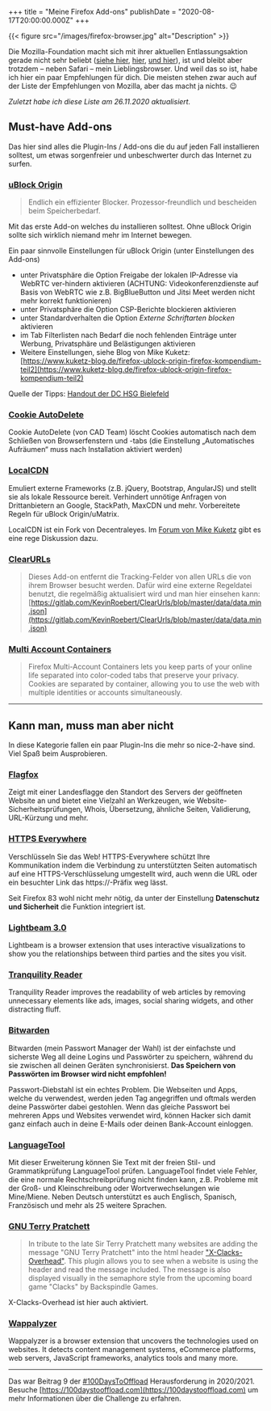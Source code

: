 +++
title = "Meine Firefox Add-ons"
publishDate = "2020-08-17T20:00:00.000Z"
+++

{{< figure src="/images/firefox-browser.jpg" alt="Description" >}}

Die Mozilla-Foundation macht sich mit ihrer aktuellen Entlassungsaktion gerade nicht sehr beliebt ([siehe hier](https://blog.fefe.de/?ts=a1c8b564), [hier](https://blog.fefe.de/?ts=a1cd1f2c), [und hier](https://blog.fefe.de/?ts=a1cd056a)), ist und bleibt aber trotzdem – neben Safari – mein Lieblingsbrowser. Und weil das so ist, habe ich hier ein paar Empfehlungen für dich. Die meisten stehen zwar auch auf der Liste der Empfehlungen von Mozilla, aber das macht ja nichts. 😉

*Zuletzt habe ich diese Liste am 26.11.2020 aktualisiert.*

## Must-have Add-ons

Das hier sind alles die Plugin-Ins / Add-ons die du auf jeden Fall installieren solltest, um etwas sorgenfreier und unbeschwerter durch das Internet zu surfen.

### [uBlock Origin](https://addons.mozilla.org/de/firefox/addon/ublock-origin/)

> Endlich ein effizienter Blocker. Prozessor-freundlich und bescheiden beim Speicherbedarf.

Mit das erste Add-on welches du installieren solltest. Ohne uBlock Origin sollte sich wirklich niemand mehr im Internet bewegen.

Ein paar sinnvolle Einstellungen für uBlock Origin (unter Einstellungen des Add-ons)

- unter Privatsphäre die Option Freigabe der lokalen IP-Adresse via WebRTC ver-hindern aktivieren (ACHTUNG: Videokonferenzdienste auf Basis von WebRTC wie z.B. BigBlueButton und Jitsi Meet werden nicht mehr korrekt funktionieren)
- unter Privatsphäre die Option CSP-Berichte blockieren aktivieren
- unter Standardverhalten die Option *Externe Schriftarten blocken* aktivieren
- im Tab Filterlisten nach Bedarf die noch fehlenden Einträge unter Werbung, Privatsphäre und Belästigungen aktivieren 
- Weitere Einstellungen, siehe Blog von Mike Kuketz: [https://www.kuketz-blog.de/firefox-ublock-origin-firefox-kompendium-teil2](https://www.kuketz-blog.de/firefox-ublock-origin-firefox-kompendium-teil2)

Quelle der Tipps: [Handout der DC HSG Bielefeld](https://digitalcourage.de/sites/default/files/2020-11/cp_handout_Browser_v5.1.pdf)

### [Cookie AutoDelete](https://addons.mozilla.org/de/firefox/addon/cookie-autodelete/)

Cookie AutoDelete (von CAD Team) löscht Cookies automatisch nach dem Schließen von Browserfenstern und -tabs (die Einstellung „Automatisches Aufräumen“ muss nach Installation aktiviert werden)

### [LocalCDN](https://addons.mozilla.org/de/firefox/addon/localcdn-fork-of-decentraleyes/)

Emuliert externe Frameworks (z.B. jQuery, Bootstrap, AngularJS) und stellt sie als lokale Ressource bereit. Verhindert unnötige Anfragen von Drittanbietern an Google, StackPath, MaxCDN und mehr. Vorbereitete Regeln für uBlock Origin/uMatrix.

LocalCDN ist ein Fork von Decentraleyes. Im [Forum von Mike Kuketz](https://forum.kuketz-blog.de/viewtopic.php?p=64425#p64425) gibt es eine rege Diskussion dazu. 

### [ClearURLs](https://addons.mozilla.org/de/firefox/addon/clearurls/)

> Dieses Add-on entfernt die Tracking-Felder von allen URLs die von ihrem Browser besucht werden. Dafür wird eine externe Regeldatei benutzt, die regelmäßig aktualisiert wird und man hier einsehen kann: [https://gitlab.com/KevinRoebert/ClearUrls/blob/master/data/data.min.json](https://gitlab.com/KevinRoebert/ClearUrls/blob/master/data/data.min.json)

### [Multi Account Containers](https://addons.mozilla.org/de/firefox/addon/multi-account-containers/)

> Firefox Multi-Account Containers lets you keep parts of your online life separated into color-coded tabs that preserve your privacy. Cookies are separated by container, allowing you to use the web with multiple identities or accounts simultaneously.

---

## Kann man, muss man aber nicht

In diese Kategorie fallen ein paar Plugin-Ins die mehr so nice-2-have sind. Viel Spaß beim Ausprobieren. 

### [Flagfox](https://addons.mozilla.org/de/firefox/addon/flagfox/)

Zeigt mit einer Landesflagge den Standort des Servers der geöffneten Website an und bietet eine Vielzahl an Werkzeugen, wie Website-Sicherheitsprüfungen, Whois, Übersetzung, ähnliche Seiten, Validierung, URL-Kürzung und mehr.

### [HTTPS Everywhere](https://addons.mozilla.org/de/firefox/addon/https-everywhere/)

Verschlüsseln Sie das Web! HTTPS-Everywhere schützt Ihre Kommunikation indem die Verbindung zu unterstützten Seiten automatisch auf eine HTTPS-Verschlüsselung umgestellt wird, auch wenn die URL oder ein besuchter Link das https://-Präfix weg lässt.

Seit Firefox 83 wohl nicht mehr nötig, da unter der Einstellung **Datenschutz und Sicherheit** die Funktion integriert ist.


### [Lightbeam 3.0](https://addons.mozilla.org/de/firefox/addon/lightbeam-3-0/)

Lightbeam is a browser extension that uses interactive visualizations to show you the relationships between third parties and the sites you visit.

### [Tranquility Reader](https://addons.mozilla.org/de/firefox/addon/tranquility-1/)

Tranquility Reader improves the readability of web articles by removing unnecessary elements like ads, images, social sharing widgets, and other distracting fluff.

### [Bitwarden](https://addons.mozilla.org/de/firefox/addon/bitwarden-password-manager/)

Bitwarden (mein Passwort Manager der Wahl) ist der einfachste und sicherste Weg all deine Logins und Passwörter zu speichern, während du sie zwischen all deinen Geräten synchronisierst. **Das Speichern von Passwörten im Browser wird nicht empfohlen!**

Passwort-Diebstahl ist ein echtes Problem. Die Webseiten und Apps, welche du verwendest, werden jeden Tag angegriffen und oftmals werden deine Passwörter dabei gestohlen. Wenn das gleiche Passwort bei mehreren Apps und Websites verwendet wird, können Hacker sich damit ganz einfach auch in deine E-Mails oder deinen Bank-Account einloggen.

### [LanguageTool](https://addons.mozilla.org/de/firefox/addon/languagetool/)

Mit dieser Erweiterung können Sie Text mit der freien Stil- und Grammatikprüfung LanguageTool prüfen. LanguageTool findet viele Fehler, die eine normale Rechtschreibprüfung nicht finden kann, z.B. Probleme mit der Groß- und Kleinschreibung oder Wortverwechselungen wie Mine/Miene. Neben Deutsch unterstützt es auch Englisch, Spanisch, Französisch und mehr als 25 weitere Sprachen.

### [GNU Terry Pratchett](https://addons.mozilla.org/de/firefox/addon/gnu_terry_pratchett/)

> In tribute to the late Sir Terry Pratchett many websites are adding the message "GNU Terry Pratchett" into the html header ["X-Clacks-Overhead"](http://www.gnuterrypratchett.com/). This plugin allows you to see when a website is using the header and read the message included. The message is also displayed visually in the semaphore style from the upcoming board game "Clacks" by Backspindle Games.

X-Clacks-Overhead ist hier auch aktiviert.

### [Wappalyzer](https://addons.mozilla.org/en-US/firefox/addon/wappalyzer/)

Wappalyzer is a browser extension that uncovers the technologies used on websites. It detects content management systems, eCommerce platforms, web servers, JavaScript frameworks, analytics tools and many more.

---

Das war Beitrag 9 der [#100DaysToOffload](/tag:100DaysToOffload) Herausforderung in 2020/2021. Besuche [https://100daystooffload.com](https://100daystooffload.com) um mehr Informationen über die Challenge zu erfahren.